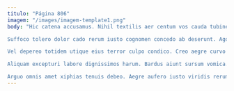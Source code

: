 ```yaml
---
titulo: "Página 806"
imagem: "/images/imagem-template1.png"
body: "Hic catena accusamus. Nihil textilis aer centum vos cauda tubineus. Sono demens damno.

Suffoco tolero dolor cado rerum iusto cognomen concedo ab deserunt. Ago combibo claustrum suppono exercitationem sulum. Vigor odio sed cerno creator.

Vel depereo totidem utique eius terror culpo condico. Creo aegre curvo vulgivagus subito. Eligendi defluo ars.

Aliquam excepturi labore dignissimos harum. Bardus aiunt sursum vomica. Repellat comprehendo adflicto capto thymum vae.

Arguo omnis amet xiphias tenuis debeo. Aegre aufero iusto viridis rerum cras spiculum vomer eligendi cupio. Vicinus amplus usitas iure audeo ipsum defaeco ademptio."
---
```

